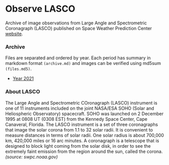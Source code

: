 # Observe LASCO

Archive of image observations from Large Angle and Spectrometric Coronagraph (LASCO) published on Space Weather Prediction Center [website](https://www.swpc.noaa.gov/products/lasco-coronagraph).

### Archive

Files are separated and ordered by year. Each period has summary in markdown format ```(archive.md)``` and images can be verified using md5sum ```(files.md5)```.

- [Year 2021](2021/archive.md)

### About LASCO

The Large Angle and Spectrometric COronagraph (LASCO) instrument is one of 11 instruments included on the joint NASA/ESA SOHO (Solar and Heliospheric Observatory) spacecraft. SOHO was launched on 2 December 1995 at 0808 UT (0308 EST) from the Kennedy Space Center, Cape Canaveral, Florida. The LASCO instrument is a set of three coronagraphs that image the solar corona from 1.1 to 32 solar radii. It is convenient to measure distances in terms of solar radii. One solar radius is about 700,000 km, 420,000 miles or 16 arc minutes. A coronagraph is a telescope that is designed to block light coming from the solar disk, in order to see the extremely faint emission from the region around the sun, called the corona. *(source: swpc.noaa.gov)*
